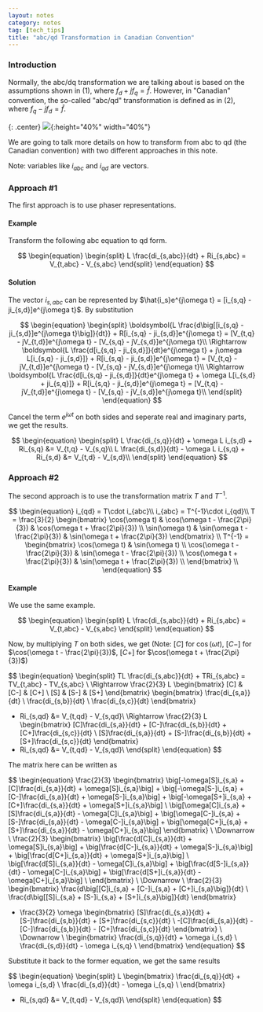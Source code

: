 ```yaml
---
layout: notes
category: notes
tag: [tech_tips]
title: "abc/qd Transformation in Canadian Convention"
---
```


### Introduction

Normally, the abc/dq transformation we are talking about is based on the assumptions shown in (1), where $f_d + jf_q = \hat{f}$. However, in "Canadian" convention, the so-called "abc/qd" transformation is defined as in (2), where $f_q - jf_d = \hat{f}$.

{: .center}
![](https://ambaboo-github-io-assets.s3.amazonaws.com/2018-03-09-abc-qd-fig1.jpg){:height="40%" width="40%"}

We are going to talk more details on how to transform from abc to qd (the Canadian convention) with two different approaches in this note. 

Note: variables like $i_{abc}$ and $i_{qd}$ are vectors.

### Approach #1

The first approach is to use phaser representations.

#### Example

Transform the following abc equation to qd form.

$$
\begin{equation}
\begin{split}
L \frac{di_{s,abc}}{dt} + Ri_{s,abc} = V_{t,abc} - V_{s,abc}
\end{split}
\end{equation}
$$

#### Solution

The vector $i_{s,abc}$ can be represented by $\hat{i_s}e^{j\omega t} = [i_{s,q} - ji_{s,d}]e^{j\omega t}$. By substitution

$$
\begin{equation}
\begin{split}
\boldsymbol{L \frac{d\big[[i_{s,q} - ji_{s,d}]e^{j\omega t}\big]}{dt}} + R[i_{s,q} - ji_{s,d}]e^{j\omega t} = [V_{t,q} - jV_{t,d}]e^{j\omega t} - [V_{s,q} - jV_{s,d}]e^{j\omega t}\\
\Rightarrow \boldsymbol{L \frac{d[i_{s,q} - ji_{s,d}]}{dt}e^{j\omega t} + j\omega L[i_{s,q} - ji_{s,d}]} + R[i_{s,q} - ji_{s,d}]e^{j\omega t} = [V_{t,q} - jV_{t,d}]e^{j\omega t} - [V_{s,q} - jV_{s,d}]e^{j\omega t}\\
\Rightarrow \boldsymbol{L \frac{d[i_{s,q} - ji_{s,d}]}{dt}e^{j\omega t} + \omega L[i_{s,d} + ji_{s,q}]} + R[i_{s,q} - ji_{s,d}]e^{j\omega t} = [V_{t,q} - jV_{t,d}]e^{j\omega t} - [V_{s,q} - jV_{s,d}]e^{j\omega t}\\
\end{split}
\end{equation}
$$

Cancel the term $e^{j\omega t}$ on both sides and seperate real and imaginary parts, we get the results.

$$
\begin{equation}
\begin{split}
L \frac{di_{s,q}}{dt} + \omega L i_{s,d} + Ri_{s,q} &= V_{t,q} - V_{s,q}\\
L \frac{di_{s,d}}{dt} - \omega L i_{s,q} + Ri_{s,d} &= V_{t,d} - V_{s,d}\\
\end{split}
\end{equation}
$$

### Approach #2

The second approach is to use the transformation matrix $T$ and $T^{-1}$.

$$
\begin{equation}
i_{qd} = T\cdot i_{abc}\\
i_{abc} = T^{-1}\cdot i_{qd}\\
T = \frac{3}{2}
\begin{bmatrix}
    \cos(\omega t) & \cos(\omega t - \frac{2\pi}{3}) & \cos(\omega t  + \frac{2\pi}{3}) \\
    \sin(\omega t) & \sin(\omega t - \frac{2\pi}{3}) & \sin(\omega t  + \frac{2\pi}{3})
\end{bmatrix} \\
T^{-1} =
\begin{bmatrix}
    \cos(\omega t) & \sin(\omega t) \\
    \cos(\omega t - \frac{2\pi}{3}) & \sin(\omega t - \frac{2\pi}{3})  \\
    \cos(\omega t  + \frac{2\pi}{3}) & \sin(\omega t  + \frac{2\pi}{3}) \\
\end{bmatrix} \\
\end{equation}
$$

#### Example

We use the same example.

$$
\begin{equation}
\begin{split}
L \frac{di_{s,abc}}{dt} + Ri_{s,abc} = V_{t,abc} - V_{s,abc}
\end{split}
\end{equation}
$$

Now, by multiplying $T$ on both sides, we get (Note: $[C]$ for $\cos(\omega t)$, $[C-]$ for $\cos(\omega t - \frac{2\pi}{3})$, $[C+]$ for $\cos(\omega t + \frac{2\pi}{3})$)

$$
\begin{equation}
\begin{split}
TL \frac{di_{s,abc}}{dt} + TRi_{s,abc} = TV_{t,abc} - TV_{s,abc} \\
\Rightarrow \frac{2}{3} L
\begin{bmatrix}
    [C] & [C-] & [C+] \\
    [S] & [S-] & [S+]
\end{bmatrix}
\begin{bmatrix}
    \frac{di_{s,a}}{dt} \\
    \frac{di_{s,b}}{dt} \\
    \frac{di_{s,c}}{dt}
\end{bmatrix}
+ Ri_{s,qd} &= V_{t,qd} - V_{s,qd}\\
\Rightarrow \frac{2}{3} L
\begin{bmatrix}
    [C]\frac{di_{s,a}}{dt} + [C-]\frac{di_{s,b}}{dt} + [C+]\frac{di_{s,c}}{dt} \\
    [S]\frac{di_{s,a}}{dt} + [S-]\frac{di_{s,b}}{dt} + [S+]\frac{di_{s,c}}{dt}
\end{bmatrix}
+ Ri_{s,qd} &= V_{t,qd} - V_{s,qd}\\
\end{split}
\end{equation}
$$

The matrix here can be written as

$$
\begin{equation}
\frac{2}{3}
\begin{bmatrix}
    \big[-\omega[S]i_{s,a} + [C]\frac{di_{s,a}}{dt} + \omega[S]i_{s,a}\big] + \big[-\omega[S-]i_{s,a} + [C-]\frac{di_{s,a}}{dt} + \omega[S-]i_{s,a}\big] + \big[-\omega[S+]i_{s,a} + [C+]\frac{di_{s,a}}{dt} + \omega[S+]i_{s,a}\big] \\
    \big[\omega[C]i_{s,a} + [S]\frac{di_{s,a}}{dt} - \omega[C]i_{s,a}\big] +
    \big[\omega[C-]i_{s,a} + [S-]\frac{di_{s,a}}{dt} - \omega[C-]i_{s,a}\big] +
    \big[\omega[C+]i_{s,a} + [S+]\frac{di_{s,a}}{dt} - \omega[C+]i_{s,a}\big]
\end{bmatrix}
\\
\Downarrow
\\
\frac{2}{3}
\begin{bmatrix}
    \big[\frac{d[C]i_{s,a}}{dt} + \omega[S]i_{s,a}\big] +
    \big[\frac{d[C-]i_{s,a}}{dt} + \omega[S-]i_{s,a}\big] +
    \big[\frac{d[C+]i_{s,a}}{dt} + \omega[S+]i_{s,a}\big] \\
    \big[\frac{d[S]i_{s,a}}{dt} - \omega[C]i_{s,a}\big] +
    \big[\frac{d[S-]i_{s,a}}{dt} - \omega[C-]i_{s,a}\big] +
    \big[\frac{d[S+]i_{s,a}}{dt} - \omega[C+]i_{s,a}\big] \\
\end{bmatrix}
\\
\Downarrow
\\
\frac{2}{3}
\begin{bmatrix}
    \frac{d\big[[C]i_{s,a} + [C-]i_{s,a} + [C+]i_{s,a}\big]}{dt} \\
    \frac{d\big[[S]i_{s,a} + [S-]i_{s,a} + [S+]i_{s,a}\big]}{dt}
\end{bmatrix}
+ \frac{3}{2} \omega
\begin{bmatrix}
    [S]\frac{di_{s,a}}{dt} + [S-]\frac{di_{s,b}}{dt} + [S+]\frac{di_{s,c}}{dt} \\
    -[C]\frac{di_{s,a}}{dt} - [C-]\frac{di_{s,b}}{dt} - [C+]\frac{di_{s,c}}{dt}
\end{bmatrix}
\\
\Downarrow
\\
\begin{bmatrix}
    \frac{di_{s,q}}{dt} + \omega i_{s,d} \\
    \frac{di_{s,d}}{dt} - \omega i_{s,q} \\
\end{bmatrix}
\end{equation}
$$

Substitute it back to the former equation, we get the same results

$$
\begin{equation}
\begin{split}
L
\begin{bmatrix}
    \frac{di_{s,q}}{dt} + \omega i_{s,d} \\
    \frac{di_{s,d}}{dt} - \omega i_{s,q} \\
\end{bmatrix}
+ Ri_{s,qd} &= V_{t,qd} - V_{s,qd}\\
\end{split}
\end{equation}
$$